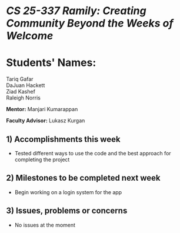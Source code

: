 # *CS 25-337 Ramily: Creating Community Beyond the Weeks of Welcome*

# **Students' Names:**
Tariq Gafar<br />
DaJuan Hackett<br />
Ziad Kashef<br />
Raleigh Norris

**Mentor:**
Manjari Kumarappan

**Faculty Advisor:**
Lukasz Kurgan

## 1) Accomplishments this week ##
   - Tested different ways to use the code and the best approach for completing the project

## 2) Milestones to be completed next week ##
   - Begin working on a login system for the app

## 3) Issues, problems or concerns ##
   - No issues at the moment
